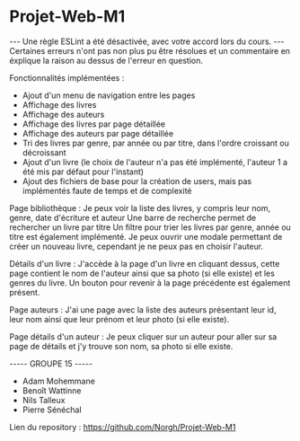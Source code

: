 # Projet-Web-M1

--- Une règle ESLint a été désactivée, avec votre accord lors du cours.
--- Certaines erreurs n'ont pas non plus pu être résolues et un commentaire en éxplique la raison au dessus de l'erreur en question.

Fonctionnalités implémentées :

- Ajout d'un menu de navigation entre les pages
- Affichage des livres
- Affichage des auteurs
- Affichage des livres par page détaillée
- Affichage des auteurs par page détaillée
- Tri des livres par genre, par année ou par titre, dans l'ordre croissant ou décroissant
- Ajout d'un livre (le choix de l'auteur n'a pas été implémenté, l'auteur 1 a été mis par défaut pour l'instant)
- Ajout des fichiers de base pour la création de users, mais pas implémentés faute de temps et de complexité

Page bibliothèque :
Je peux voir la liste des livres, y compris leur nom, genre, date d'écriture et auteur
Une barre de recherche permet de rechercher un livre par titre
Un filtre pour trier les livres par genre, année ou titre est également implémenté.
Je peux ouvrir une modale permettant de créer un nouveau livre, cependant je ne peux pas en choisir l'auteur.

Détails d'un livre :
J'accède à la page d'un livre en cliquant dessus, cette page contient le nom de l'auteur ainsi que sa photo (si elle existe) et les genres du livre.
Un bouton pour revenir à la page précédente est également présent.

Page auteurs :
J'ai une page avec la liste des auteurs présentant leur id, leur nom ainsi que leur prénom et leur photo (si elle existe).

Page détails d'un auteur :
Je peux cliquer sur un auteur pour aller sur sa page de détails et j'y trouve son nom, sa photo si elle existe.

----- GROUPE 15 -----

- Adam Mohemmane
- Benoît Wattinne
- Nils Talleux
- Pierre Sénéchal

Lien du repository :
https://github.com/Norgh/Projet-Web-M1
